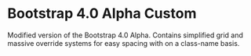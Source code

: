 # Bootstrap 4.0 Alpha Custom
Modified version of the Bootstrap 4.0 Alpha. Contains simplified grid and massive override systems for easy spacing with on a class-name basis.
